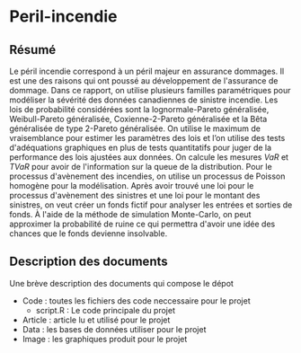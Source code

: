# Peril-incendie
## Résumé
Le péril incendie correspond à un péril majeur en assurance dommages. Il est une des raisons qui ont poussé au développement de l'assurance de dommage. Dans ce rapport, on utilise plusieurs familles paramétriques pour modéliser la sévérité des données canadiennes de sinistre incendie. Les lois de probabilité considérées sont la lognormale-Pareto généralisée, Weibull-Pareto généralisée, Coxienne-2-Pareto généralisée et la Bêta généralisée de type 2-Pareto généralisée. On utilise le maximum de vraisemblance pour estimer les paramètres des lois et l’on utilise des tests d'adéquations graphiques en plus de tests quantitatifs pour juger de la performance des lois ajustées aux données. On calcule les mesures $VaR$ et $TVaR$ pour avoir de l'information sur la queue de la distribution. Pour le processus d'avènement des incendies, on utilise un processus de Poisson homogène pour la modélisation. Après avoir trouvé une loi pour le processus d'avènement des sinistres et une loi pour le montant des sinistres, on veut créer un fonds fictif pour analyser les entrées et sorties de fonds. À l'aide de la méthode de simulation Monte-Carlo, on peut approximer la probabilité de ruine ce qui permettra d'avoir une idée des chances que le fonds devienne insolvable.

## Description des documents 
Une brève description des documents qui compose le dépot
- Code : toutes les fichiers des code neccessaire pour le projet
    - script.R : Le code principale du projet
- Article : article lu et utilisé pour le projet
- Data : les bases de données utiliser pour le projet
- Image : les graphiques produit pour le projet
